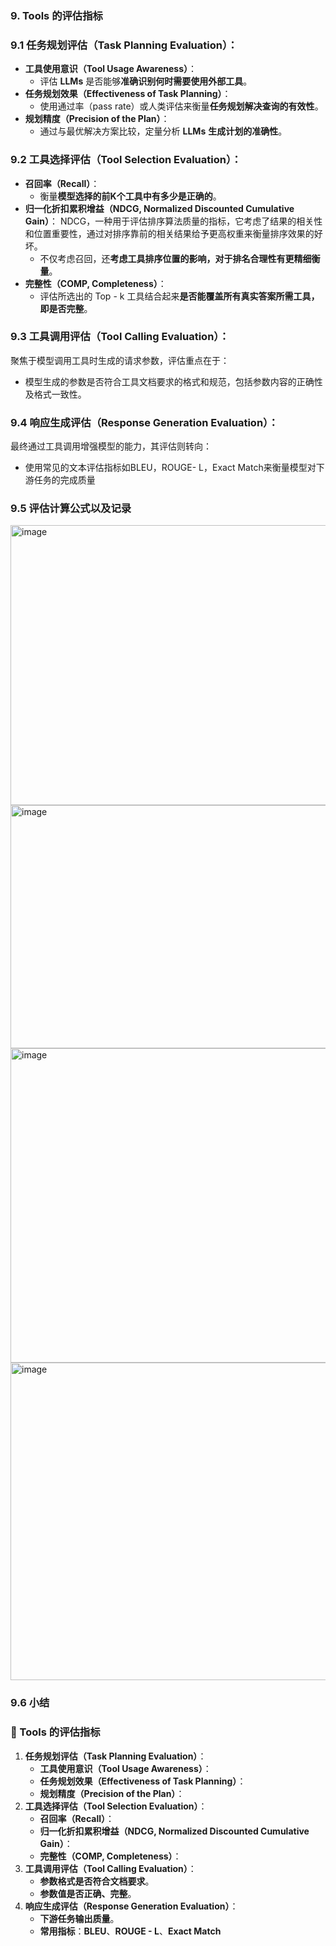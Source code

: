 ### 9. Tools 的评估指标
### 9.1 任务规划评估（Task Planning Evaluation）：
- **工具使用意识（Tool Usage Awareness）**：
  - 评估 **LLMs** 是否能够**准确识别何时需要使用外部工具**。
- **任务规划效果（Effectiveness of Task Planning）**：
  - 使用通过率（pass rate）或人类评估来衡量**任务规划解决查询的有效性**。
- **规划精度（Precision of the Plan）**：
  - 通过与最优解决方案比较，定量分析 **LLMs** **生成计划的准确性**。

### 9.2 工具选择评估（Tool Selection Evaluation）：
- **召回率（Recall）**：
  - 衡量**模型选择的前K个工具中有多少是正确的**。
- **归一化折扣累积增益（NDCG, Normalized Discounted Cumulative Gain）**：
  NDCG，一种用于评估排序算法质量的指标，它考虑了结果的相关性和位置重要性，通过对排序靠前的相关结果给予更高权重来衡量排序效果的好坏。
  - 不仅考虑召回，还**考虑工具排序位置的影响，对于排名合理性有更精细衡量**。
- **完整性（COMP, Completeness）**：
  - 评估所选出的 Top - k 工具结合起来**是否能覆盖所有真实答案所需工具，即是否完整**。

### 9.3 工具调用评估（Tool Calling Evaluation）：
聚焦于模型调用工具时生成的请求参数，评估重点在于：
- 模型生成的参数是否符合工具文档要求的格式和规范，包括参数内容的正确性及格式一致性。

### 9.4 响应生成评估（Response Generation Evaluation）：

最终通过工具调用增强模型的能力，其评估则转向：
- 使用常见的文本评估指标如BLEU，ROUGE- L，Exact Match来衡量模型对下游任务的完成质量
### 9.5 评估计算公式以及记录

<img width="594" height="448" alt="image" src="https://github.com/user-attachments/assets/b1938cfe-f875-4694-84b1-244a7abe8155" />

<img width="590" height="389" alt="image" src="https://github.com/user-attachments/assets/f323d138-8b7f-434a-8b0f-4c0f82082572" />


<img width="698" height="503" alt="image" src="https://github.com/user-attachments/assets/17cc6624-4910-4dfc-a917-b9bd34b38a41" />


<img width="722" height="508" alt="image" src="https://github.com/user-attachments/assets/80b74b6b-46be-4925-9d65-77bb3b49abbc" />

### 9.6 小结
### 🚗 Tools 的评估指标
1. **任务规划评估（Task Planning Evaluation）**：
    - **工具使用意识（Tool Usage Awareness）**：
    - **任务规划效果（Effectiveness of Task Planning）**：
    - **规划精度（Precision of the Plan）**：
2. **工具选择评估（Tool Selection Evaluation）**：
    - **召回率（Recall）**：
    - **归一化折扣累积增益（NDCG, Normalized Discounted Cumulative Gain）**：
    - **完整性（COMP, Completeness）**：
3. **工具调用评估（Tool Calling Evaluation）**：
    - **参数格式是否符合文档要求**。
    - **参数值是否正确、完整**。
4. **响应生成评估（Response Generation Evaluation）**：
    - **下游任务输出质量**。
    - **常用指标**：**BLEU**、**ROUGE - L**、**Exact Match**











